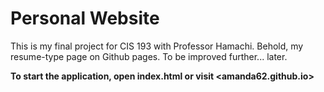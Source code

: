 # Personal Website
This is my final project for CIS 193 with Professor Hamachi.
Behold, my resume-type page on Github pages.
To be improved further... later.

**To start the application, open index.html or visit <amanda62.github.io>**
